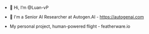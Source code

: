 - 👋 Hi, I’m @Luan-vP
- 👀 I'm a Senior AI Researcher at Autogen.AI - https://autogenai.com

- My personal project, human-powered flight - featherware.io

<!---
Luan-vP/Luan-vP is a ✨ special ✨ repository because its `README.md` (this file) appears on your GitHub profile.
You can click the Preview link to take a look at your changes.
--->
